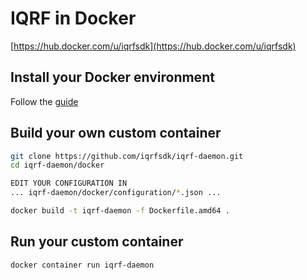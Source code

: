 # IQRF in Docker

[https://hub.docker.com/u/iqrfsdk](https://hub.docker.com/u/iqrfsdk)

## Install your Docker environment

Follow the [guide](https://github.com/iqrfsdk/iqrf-daemon/docker/INSTALL.md)

## Build your own custom container

```Bash
git clone https://github.com/iqrfsdk/iqrf-daemon.git
cd iqrf-daemon/docker

EDIT YOUR CONFIGURATION IN
... iqrf-daemon/docker/configuration/*.json ...

docker build -t iqrf-daemon -f Dockerfile.amd64 .
```

## Run your custom container

```Bash
docker container run iqrf-daemon
```

